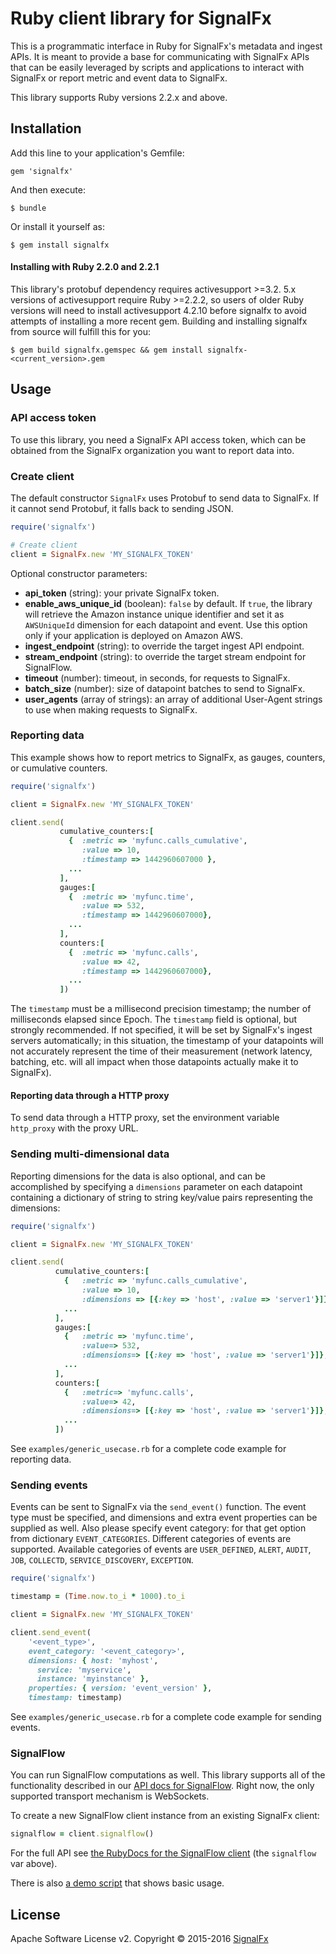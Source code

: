 # Ruby client library for SignalFx

This is a programmatic interface in Ruby for SignalFx's metadata and
ingest APIs. It is meant to provide a base for communicating with
SignalFx APIs that can be easily leveraged by scripts and applications
to interact with SignalFx or report metric and event data to SignalFx.

This library supports Ruby versions 2.2.x and above.

## Installation

Add this line to your application's Gemfile:

    gem 'signalfx'

And then execute:

    $ bundle

Or install it yourself as:

    $ gem install signalfx

#### Installing with Ruby 2.2.0 and 2.2.1

This library's protobuf dependency requires activesupport >=3.2.  5.x versions of activesupport require Ruby >=2.2.2,
so users of older Ruby versions will need to install activesupport 4.2.10 before signalfx to avoid attempts of
installing a more recent gem.  Building and installing signalfx from source will fulfill this for you:

    $ gem build signalfx.gemspec && gem install signalfx-<current_version>.gem

## Usage

### API access token

To use this library, you need a SignalFx API access token, which can be obtained from the SignalFx organization you want to report data into.

### Create client

The default constructor `SignalFx` uses Protobuf to send data to SignalFx. If it cannot send Protobuf, it falls back to sending JSON.

```ruby
require('signalfx')

# Create client
client = SignalFx.new 'MY_SIGNALFX_TOKEN'
```

Optional constructor parameters:
+ **api_token** (string): your private SignalFx token.
+ **enable_aws_unique_id** (boolean): `false` by default.
  If `true`, the library will retrieve the Amazon instance unique
  identifier and set it as `AWSUniqueId` dimension for each
  datapoint and event. Use this option only if your application is
  deployed on Amazon AWS.
+ **ingest_endpoint** (string): to override the target ingest API
  endpoint.
+ **stream_endpoint** (string): to override the target stream endpoint for SignalFlow.
+ **timeout** (number): timeout, in seconds, for requests to SignalFx.
+ **batch_size** (number): size of datapoint batches to send to
  SignalFx.
+ **user_agents** (array of strings): an array of additional User-Agent
  strings to use when making requests to SignalFx.

### Reporting data

This example shows how to report metrics to SignalFx, as gauges, counters, or cumulative counters.

```ruby
require('signalfx')

client = SignalFx.new 'MY_SIGNALFX_TOKEN'

client.send(
           cumulative_counters:[
             {  :metric => 'myfunc.calls_cumulative',
                :value => 10,
                :timestamp => 1442960607000 },
             ...
           ],
           gauges:[
             {  :metric => 'myfunc.time',
                :value => 532,
                :timestamp => 1442960607000},
             ...
           ],
           counters:[
             {  :metric => 'myfunc.calls',
                :value => 42,
                :timestamp => 1442960607000},
             ...
           ])
```

The `timestamp` must be a millisecond precision timestamp; the number of
milliseconds elapsed since Epoch. The `timestamp` field is optional, but
strongly recommended. If not specified, it will be set by SignalFx's
ingest servers automatically; in this situation, the timestamp of your
datapoints will not accurately represent the time of their measurement
(network latency, batching, etc. will all impact when those datapoints
actually make it to SignalFx).

#### Reporting data through a HTTP proxy

To send data through a HTTP proxy, set the environment variable `http_proxy`
with the proxy URL.

### Sending multi-dimensional data

Reporting dimensions for the data is also optional, and can be
accomplished by specifying a `dimensions` parameter on each datapoint
containing a dictionary of string to string key/value pairs representing
the dimensions:

```ruby
require('signalfx')

client = SignalFx.new 'MY_SIGNALFX_TOKEN'

client.send(
          cumulative_counters:[
            {   :metric => 'myfunc.calls_cumulative',
                :value => 10,
                :dimensions => [{:key => 'host', :value => 'server1'}]},
            ...
          ],
          gauges:[
            {   :metric => 'myfunc.time',
                :value=> 532,
                :dimensions=> [{:key => 'host', :value => 'server1'}]},
            ...
          ],
          counters:[
            {   :metric=> 'myfunc.calls',
                :value=> 42,
                :dimensions=> [{:key => 'host', :value => 'server1'}]},
            ...
          ])
```

See `examples/generic_usecase.rb` for a complete code example for
reporting data.

### Sending events

Events can be sent to SignalFx via the `send_event()` function. The
event type must be specified, and dimensions and extra event properties
can be supplied as well. Also please specify event category: for that
get option from dictionary `EVENT_CATEGORIES`. Different categories of
events are supported. Available categories of events are `USER_DEFINED`,
`ALERT`, `AUDIT`, `JOB`, `COLLECTD`, `SERVICE_DISCOVERY`, `EXCEPTION`.

```ruby
require('signalfx')

timestamp = (Time.now.to_i * 1000).to_i

client = SignalFx.new 'MY_SIGNALFX_TOKEN'

client.send_event(
    '<event_type>',
    event_category: '<event_category>',
    dimensions: { host: 'myhost',
      service: 'myservice',
      instance: 'myinstance' },
    properties: { version: 'event_version' },
    timestamp: timestamp)
```

See `examples/generic_usecase.rb` for a complete code example for
sending events.

### SignalFlow

You can run SignalFlow computations as well.  This library supports all of the
functionality described in our [API docs for
SignalFlow](https://developers.signalfx.com/reference#signalflowconnect). Right
now, the only supported transport mechanism is WebSockets.

To create a new SignalFlow client instance from an existing SignalFx client:

```ruby
signalflow = client.signalflow()
```

For the full API see [the RubyDocs for
the SignalFlow
client](http://www.rubydoc.info/github/signalfx/signalfx-ruby/master/SignalFlowClient/)
(the `signalflow` var above).

There is also [a demo script](./examples/signalflow.rb) that shows basic usage.

## License

Apache Software License v2. Copyright © 2015-2016
[SignalFx](https://signalfx.com)
